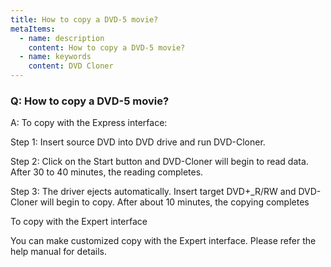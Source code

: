 ```yaml
---
title: How to copy a DVD-5 movie?
metaItems:
  - name: description
    content: How to copy a DVD-5 movie?
  - name: keywords
    content: DVD Cloner
---
```


### Q: How to copy a DVD-5 movie?

A:
To copy with the Express interface:

Step 1: Insert source DVD into DVD drive and run DVD-Cloner. 


Step 2: Click on the Start button and DVD-Cloner will begin to read data. After 30 to 40 minutes, the reading completes.

Step 3: The driver ejects automatically. Insert target DVD+_R/RW and DVD-Cloner will begin to copy. After about 10 minutes, the copying completes

To copy with the Expert interface

You can make customized copy with the Expert interface. Please refer the help manual for details.